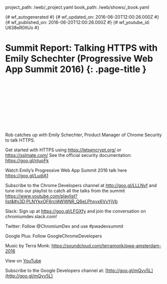 project_path: /web/_project.yaml
book_path: /web/shows/_book.yaml

{# wf_autogenerated #}
{# wf_updated_on: 2016-06-20T12:00:26.000Z #}
{# wf_published_on: 2016-06-20T12:00:26.000Z #}
{# wf_youtube_id: U638eR0ltUo #}

# Summit Report: Talking HTTPS with Emily Schechter (Progressive Web App Summit 2016) {: .page-title }


<div class="video-wrapper">
  <iframe class="devsite-embedded-youtube-video" data-video-id="U638eR0ltUo"
          data-autohide="1" data-showinfo="0" frameborder="0" allowfullscreen>
  </iframe>
</div>

Rob catches up with Emily Schechter, Product Manager of Chrome Security to talk HTTPS. 

Get started with HTTPS using https://letsencrypt.org/ or https://sslmate.com/
See the official security documentation: https://goo.gl/nIuoFk 

Watch Emily’s Progressive Web App Summit 2016 talk here https://goo.gl/LudiA1

Subscribe to the Chrome Developers channel at http://goo.gl/LLLNvf and tune into our playlist to catch all the talks from the summit
https://www.youtube.com/playlist?list&#x3D;PLNYkxOF6rcIAWWNR_Q6eLPhsyx6VvYjVb

Slack: Sign up at https://goo.gl/LFGXfy and join the conversation on chromiumdev.slack.com! 

Twitter: Follow @ChromiumDev and use #pwadevsummit

Google Plus: Follow GoogleChromeDevelopers

Music by Terra Monk: https://soundcloud.com/terramonk/pwa-amsterdam-2016

View on [YouTube](https://youtu.be/U638eR0ltUo)

Subscribe to the Google Developers channel at: [http://goo.gl/mQyv5L](http://goo.gl/mQyv5L)

